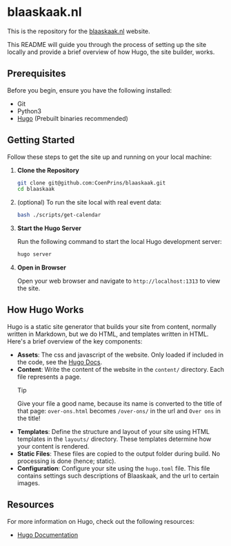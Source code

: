 # blaaskaak.nl

This is the repository for the [blaaskaak.nl](https://blaaskaak.nl) website.

This README will guide you through the process of setting up the site locally
and provide a brief overview of how Hugo, the site builder, works.

## Prerequisites

Before you begin, ensure you have the following installed:

- Git
- Python3
- [Hugo](https://gohugo.io/getting-started/installing/) (Prebuilt binaries
  recommended)

## Getting Started

Follow these steps to get the site up and running on your local machine:

1. **Clone the Repository**

    ```sh
    git clone git@github.com:CoenPrins/blaaskaak.git
    cd blaaskaak
    ```

2. (optional) To run the site local with real event data:
    ```sh
    bash ./scripts/get-calendar
    ```

3. **Start the Hugo Server**

    Run the following command to start the local Hugo development server:

    ```sh
    hugo server
    ```

4. **Open in Browser**

    Open your web browser and navigate to `http://localhost:1313` to view the site.

## How Hugo Works

Hugo is a static site generator that builds your site from content, normally
written in Markdown, but we do HTML, and templates written in HTML. Here's a
brief overview of the key components:

- **Assets**: The css and javascript of the website. Only loaded if included in
  the code, see the [Hugo Docs](https://gohugo.io/functions/resources/get/).
- **Content**: Write the content of the website in the `content/` directory.
  Each file represents a page.
  > [!TIP]
  > Give your file a good name, because its name is converted to the title of
  > that page: `over-ons.html` becomes `/over-ons/` in the url and `Over ons`
  > in the title!
- **Templates**: Define the structure and layout of your site using HTML
  templates in the `layouts/` directory. These templates determine how your
  content is rendered.
- **Static Files**: These files are copied to the output folder during build.
  No processing is done (hence; static).
- **Configuration**: Configure your site using the `hugo.toml` file. This
  file contains settings such descriptions of Blaaskaak, and the url to certain
  images.

## Resources

For more information on Hugo, check out the following resources:

- [Hugo Documentation](https://gohugo.io/documentation/)

